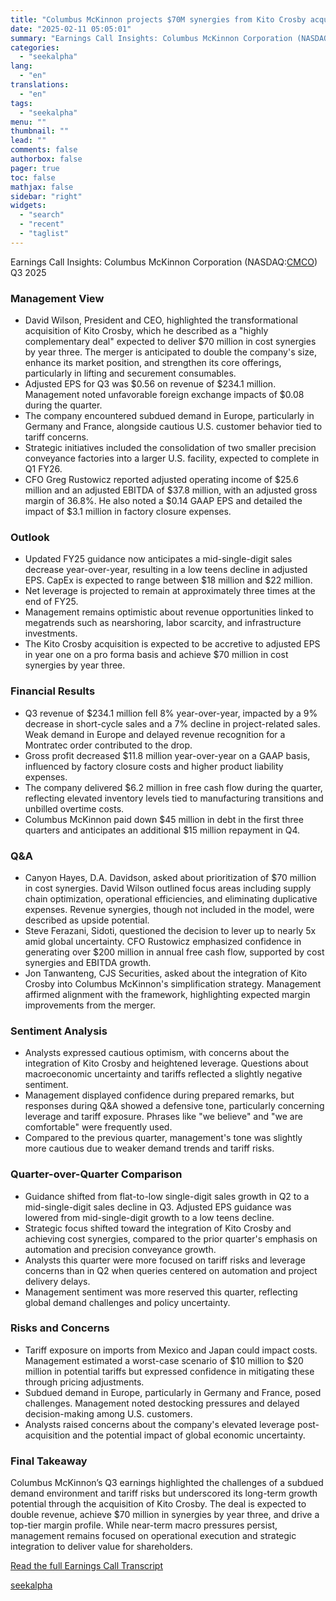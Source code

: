 ```yaml
---
title: "Columbus McKinnon projects $70M synergies from Kito Crosby acquisition by year 3"
date: "2025-02-11 05:05:01"
summary: "Earnings Call Insights: Columbus McKinnon Corporation (NASDAQ:CMCO) Q3 2025 Management View David Wilson, President and CEO, highlighted the transformational acquisition of Kito Crosby, which he described as a \"highly complementary deal\" expected to deliver $70 million in cost synergies by year three. The merger is anticipated to double the company's..."
categories:
  - "seekalpha"
lang:
  - "en"
translations:
  - "en"
tags:
  - "seekalpha"
menu: ""
thumbnail: ""
lead: ""
comments: false
authorbox: false
pager: true
toc: false
mathjax: false
sidebar: "right"
widgets:
  - "search"
  - "recent"
  - "taglist"
---
```


Earnings Call Insights: Columbus McKinnon Corporation (NASDAQ:[CMCO](https://seekingalpha.com/symbol/CMCO "Columbus McKinnon Corporation")) Q3 2025

### Management View

* David Wilson, President and CEO, highlighted the transformational acquisition of Kito Crosby, which he described as a "highly complementary deal" expected to deliver $70 million in cost synergies by year three. The merger is anticipated to double the company's size, enhance its market position, and strengthen its core offerings, particularly in lifting and securement consumables.
* Adjusted EPS for Q3 was $0.56 on revenue of $234.1 million. Management noted unfavorable foreign exchange impacts of $0.08 during the quarter.
* The company encountered subdued demand in Europe, particularly in Germany and France, alongside cautious U.S. customer behavior tied to tariff concerns.
* Strategic initiatives included the consolidation of two smaller precision conveyance factories into a larger U.S. facility, expected to complete in Q1 FY26.
* CFO Greg Rustowicz reported adjusted operating income of $25.6 million and an adjusted EBITDA of $37.8 million, with an adjusted gross margin of 36.8%. He also noted a $0.14 GAAP EPS and detailed the impact of $3.1 million in factory closure expenses.

### Outlook

* Updated FY25 guidance now anticipates a mid-single-digit sales decrease year-over-year, resulting in a low teens decline in adjusted EPS. CapEx is expected to range between $18 million and $22 million.
* Net leverage is projected to remain at approximately three times at the end of FY25.
* Management remains optimistic about revenue opportunities linked to megatrends such as nearshoring, labor scarcity, and infrastructure investments.
* The Kito Crosby acquisition is expected to be accretive to adjusted EPS in year one on a pro forma basis and achieve $70 million in cost synergies by year three.

### Financial Results

* Q3 revenue of $234.1 million fell 8% year-over-year, impacted by a 9% decrease in short-cycle sales and a 7% decline in project-related sales. Weak demand in Europe and delayed revenue recognition for a Montratec order contributed to the drop.
* Gross profit decreased $11.8 million year-over-year on a GAAP basis, influenced by factory closure costs and higher product liability expenses.
* The company delivered $6.2 million in free cash flow during the quarter, reflecting elevated inventory levels tied to manufacturing transitions and unbilled overtime costs.
* Columbus McKinnon paid down $45 million in debt in the first three quarters and anticipates an additional $15 million repayment in Q4.

### Q&A

* Canyon Hayes, D.A. Davidson, asked about prioritization of $70 million in cost synergies. David Wilson outlined focus areas including supply chain optimization, operational efficiencies, and eliminating duplicative expenses. Revenue synergies, though not included in the model, were described as upside potential.
* Steve Ferazani, Sidoti, questioned the decision to lever up to nearly 5x amid global uncertainty. CFO Rustowicz emphasized confidence in generating over $200 million in annual free cash flow, supported by cost synergies and EBITDA growth.
* Jon Tanwanteng, CJS Securities, asked about the integration of Kito Crosby into Columbus McKinnon's simplification strategy. Management affirmed alignment with the framework, highlighting expected margin improvements from the merger.

### Sentiment Analysis

* Analysts expressed cautious optimism, with concerns about the integration of Kito Crosby and heightened leverage. Questions about macroeconomic uncertainty and tariffs reflected a slightly negative sentiment.
* Management displayed confidence during prepared remarks, but responses during Q&A showed a defensive tone, particularly concerning leverage and tariff exposure. Phrases like "we believe" and "we are comfortable" were frequently used.
* Compared to the previous quarter, management's tone was slightly more cautious due to weaker demand trends and tariff risks.

### Quarter-over-Quarter Comparison

* Guidance shifted from flat-to-low single-digit sales growth in Q2 to a mid-single-digit sales decline in Q3. Adjusted EPS guidance was lowered from mid-single-digit growth to a low teens decline.
* Strategic focus shifted toward the integration of Kito Crosby and achieving cost synergies, compared to the prior quarter's emphasis on automation and precision conveyance growth.
* Analysts this quarter were more focused on tariff risks and leverage concerns than in Q2 when queries centered on automation and project delivery delays.
* Management sentiment was more reserved this quarter, reflecting global demand challenges and policy uncertainty.

### Risks and Concerns

* Tariff exposure on imports from Mexico and Japan could impact costs. Management estimated a worst-case scenario of $10 million to $20 million in potential tariffs but expressed confidence in mitigating these through pricing adjustments.
* Subdued demand in Europe, particularly in Germany and France, posed challenges. Management noted destocking pressures and delayed decision-making among U.S. customers.
* Analysts raised concerns about the company's elevated leverage post-acquisition and the potential impact of global economic uncertainty.

### Final Takeaway

Columbus McKinnon’s Q3 earnings highlighted the challenges of a subdued demand environment and tariff risks but underscored its long-term growth potential through the acquisition of Kito Crosby. The deal is expected to double revenue, achieve $70 million in synergies by year three, and drive a top-tier margin profile. While near-term macro pressures persist, management remains focused on operational execution and strategic integration to deliver value for shareholders.

[Read the full Earnings Call Transcript](https://seekingalpha.com/symbol/CMCO/earnings/transcripts)

[seekalpha](https://seekingalpha.com/news/4405889-columbus-mckinnon-projects-70m-synergies-from-kito-crosby-acquisition-by-year-3)
